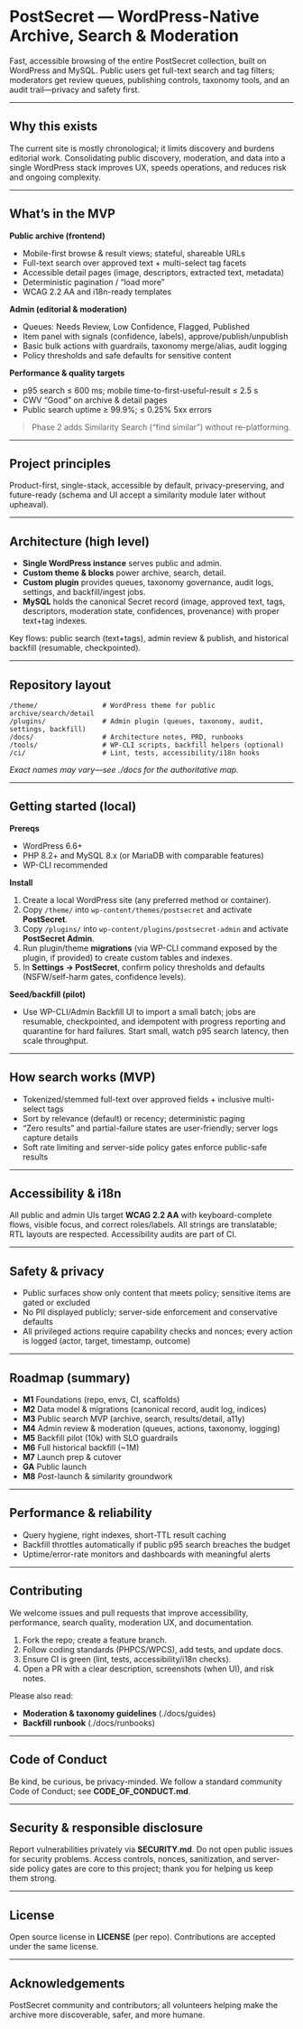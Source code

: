 # PostSecret — WordPress-Native Archive, Search & Moderation

Fast, accessible browsing of the entire PostSecret collection, built on WordPress and MySQL. Public users get full-text search and tag filters; moderators get review queues, publishing controls, taxonomy tools, and an audit trail—privacy and safety first.

---

## Why this exists

The current site is mostly chronological; it limits discovery and burdens editorial work. Consolidating public discovery, moderation, and data into a single WordPress stack improves UX, speeds operations, and reduces risk and ongoing complexity.

---

## What’s in the MVP

**Public archive (frontend)**

* Mobile-first browse & result views; stateful, shareable URLs
* Full-text search over approved text + multi-select tag facets
* Accessible detail pages (image, descriptors, extracted text, metadata)
* Deterministic pagination / “load more”
* WCAG 2.2 AA and i18n-ready templates

**Admin (editorial & moderation)**

* Queues: Needs Review, Low Confidence, Flagged, Published
* Item panel with signals (confidence, labels), approve/publish/unpublish
* Basic bulk actions with guardrails, taxonomy merge/alias, audit logging
* Policy thresholds and safe defaults for sensitive content

**Performance & quality targets**

* p95 search ≤ 600 ms; mobile time-to-first-useful-result ≤ 2.5 s
* CWV “Good” on archive & detail pages
* Public search uptime ≥ 99.9%; ≤ 0.25% 5xx errors

> Phase 2 adds Similarity Search (“find similar”) without re-platforming.

---

## Project principles

Product-first, single-stack, accessible by default, privacy-preserving, and future-ready (schema and UI accept a similarity module later without upheaval).

---

## Architecture (high level)

* **Single WordPress instance** serves public and admin.
* **Custom theme & blocks** power archive, search, detail.
* **Custom plugin** provides queues, taxonomy governance, audit logs, settings, and backfill/ingest jobs.
* **MySQL** holds the canonical Secret record (image, approved text, tags, descriptors, moderation state, confidences, provenance) with proper text+tag indexes.

Key flows: public search (text+tags), admin review & publish, and historical backfill (resumable, checkpointed).

---

## Repository layout

```
/theme/                # WordPress theme for public archive/search/detail
/plugins/              # Admin plugin (queues, taxonomy, audit, settings, backfill)
/docs/                 # Architecture notes, PRD, runbooks
/tools/                # WP-CLI scripts, backfill helpers (optional)
/ci/                   # Lint, tests, accessibility/i18n hooks
```

*Exact names may vary—see ./docs for the authoritative map.*

---

## Getting started (local)

**Prereqs**

* WordPress 6.6+
* PHP 8.2+ and MySQL 8.x (or MariaDB with comparable features)
* WP-CLI recommended

**Install**

1. Create a local WordPress site (any preferred method or container).
2. Copy `/theme/` into `wp-content/themes/postsecret` and activate **PostSecret**.
3. Copy `/plugins/` into `wp-content/plugins/postsecret-admin` and activate **PostSecret Admin**.
4. Run plugin/theme **migrations** (via WP-CLI command exposed by the plugin, if provided) to create custom tables and indexes.
5. In **Settings → PostSecret**, confirm policy thresholds and defaults (NSFW/self-harm gates, confidence levels).

**Seed/backfill (pilot)**

* Use WP-CLI/Admin Backfill UI to import a small batch; jobs are resumable, checkpointed, and idempotent with progress reporting and quarantine for hard failures. Start small, watch p95 search latency, then scale throughput.

---

## How search works (MVP)

* Tokenized/stemmed full-text over approved fields + inclusive multi-select tags
* Sort by relevance (default) or recency; deterministic paging
* “Zero results” and partial-failure states are user-friendly; server logs capture details
* Soft rate limiting and server-side policy gates enforce public-safe results

---

## Accessibility & i18n

All public and admin UIs target **WCAG 2.2 AA** with keyboard-complete flows, visible focus, and correct roles/labels. All strings are translatable; RTL layouts are respected. Accessibility audits are part of CI.

---

## Safety & privacy

* Public surfaces show only content that meets policy; sensitive items are gated or excluded
* No PII displayed publicly; server-side enforcement and conservative defaults
* All privileged actions require capability checks and nonces; every action is logged (actor, target, timestamp, outcome)

---

## Roadmap (summary)

* **M1** Foundations (repo, envs, CI, scaffolds)
* **M2** Data model & migrations (canonical record, audit log, indices)
* **M3** Public search MVP (archive, search, results/detail, a11y)
* **M4** Admin review & moderation (queues, actions, taxonomy, logging)
* **M5** Backfill pilot (10k) with SLO guardrails
* **M6** Full historical backfill (~1M)
* **M7** Launch prep & cutover
* **GA** Public launch
* **M8** Post-launch & similarity groundwork

---

## Performance & reliability

* Query hygiene, right indexes, short-TTL result caching
* Backfill throttles automatically if public p95 search breaches the budget
* Uptime/error-rate monitors and dashboards with meaningful alerts

---

## Contributing

We welcome issues and pull requests that improve accessibility, performance, search quality, moderation UX, and documentation.

1. Fork the repo; create a feature branch.
2. Follow coding standards (PHPCS/WPCS), add tests, and update docs.
3. Ensure CI is green (lint, tests, accessibility/i18n checks).
4. Open a PR with a clear description, screenshots (when UI), and risk notes.

Please also read:

* **Moderation & taxonomy guidelines** (./docs/guides)
* **Backfill runbook** (./docs/runbooks)

---

## Code of Conduct

Be kind, be curious, be privacy-minded. We follow a standard community Code of Conduct; see **CODE_OF_CONDUCT.md**.

---

## Security & responsible disclosure

Report vulnerabilities privately via **SECURITY.md**. Do not open public issues for security problems. Access controls, nonces, sanitization, and server-side policy gates are core to this project; thank you for helping us keep them strong.

---

## License

Open source license in **LICENSE** (per repo). Contributions are accepted under the same license.

---

## Acknowledgements

PostSecret community and contributors; all volunteers helping make the archive more discoverable, safer, and more humane.
